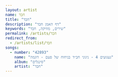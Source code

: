 ```yaml
---
layout: artist
name: חבד
title: "חבד"
description: "דף האמן חבד"
keywords: "שירים, מוזיקה, חבד"
permalink: /artists/חבד
redirect_from:
  - /artists/list/חבד
songs:
  - number: "42893"
    name: "געגועים 4 - ניגוני חב״ד בניחוח של פעם - דוגמה"
    album: "סינגלים"
    artist: "חבד"
---
```

